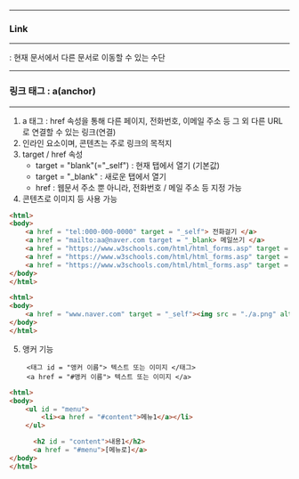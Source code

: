 -----
### Link
-----
: 현재 문서에서 다른 문서로 이동할 수 있는 수단

-----
### 링크 태그 : a(anchor)
-----
1. a 태그 : href 속성을 통해 다른 페이지, 전화번호, 이메일 주소 등 그 외 다른 URL로 연결할 수 있는 링크(연결)
2. 인라인 요소이며, 콘텐츠는 주로 링크의 목적지
3. target / href 속성
   - target = "blank"(="_self") : 현재 탭에서 열기 (기본값)
   - target = "_blank" : 새로운 탭에서 열기
   - href : 웹문서 주소 뿐 아니라, 전화번호 / 메일 주소 등 지정 가능 
4. 콘텐츠로 이미지 등 사용 가능
   
```html
<html>
<body>
	<a href = "tel:000-000-0000" target = "_self"> 전화걸기 </a>
	<a href = "mailto:aa@naver.com target = "_blank> 메일쓰기 </a>
	<a href = "https://www.w3schools.com/html/html_forms.asp" target = "_blank"> 네이버로 이동 (새로운 창) </a>
	<a href = "https://www.w3schools.com/html/html_forms.asp" target = "_self"> 네이버로 이동 (기존 창) </a>
	<a href = "https://www.w3schools.com/html/html_forms.asp" target = "blank"> 네이버로 이동 (기존 창) </a>
</body>
</html>
```

```html
<html>
<body>
	<a href = "www.naver.com" target = "_self"><img src = "./a.png" alt = "그림 설명" width = "300" height = "600"></a>
</body>
</html>
```

5. 앵커 기능

        <태그 id = "앵커 이름"> 텍스트 또는 이미지 </태그>
        <a href = "#앵커 이름"> 텍스트 또는 이미지 </a>

```html
<html>
<body>
    <ul id = "menu">
    	<li><a href = "#content">메뉴1</a></li>
    </ul>

      <h2 id = "content">내용1</h2>
      <a href = "#menu">[메뉴로]</a>
</body>
</html>

```
